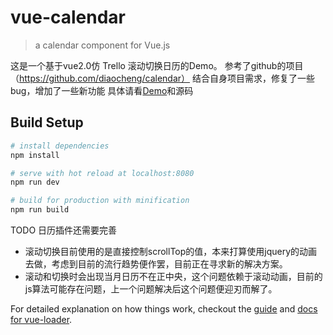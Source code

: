 # vue-calendar

> a calendar component for Vue.js

这是一个基于vue2.0仿 Trello 滚动切换日历的Demo。
参考了github的项目（https://github.com/diaocheng/calendar）
结合自身项目需求，修复了一些bug，增加了一些新功能
具体请看[Demo](https://wuyaoxing.github.io/calendar/)和源码

## Build Setup

``` bash
# install dependencies
npm install

# serve with hot reload at localhost:8080
npm run dev

# build for production with minification
npm run build

```

TODO
日历插件还需要完善
- 滚动切换目前使用的是直接控制scrollTop的值，本来打算使用jquery的动画去做，考虑到目前的流行趋势便作罢，目前正在寻求新的解决方案。
- 滚动和切换时会出现当月日历不在正中央，这个问题依赖于滚动动画，目前的js算法可能存在问题，上一个问题解决后这个问题便迎刃而解了。


For detailed explanation on how things work, checkout the [guide](http://vuejs-templates.github.io/webpack/) and [docs for vue-loader](http://vuejs.github.io/vue-loader).

